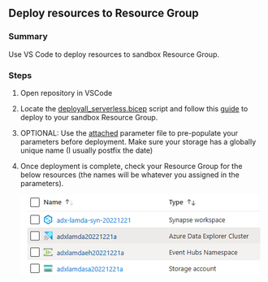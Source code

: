 ## Deploy resources to Resource Group
### Summary
Use VS Code to deploy resources to sandbox Resource Group.

### Steps
1) Open repository in VSCode
2) Locate the [deployall_serverless.bicep](../../deploy/deployall_serverless.bicep) script and follow this [guide](https://learn.microsoft.com/en-us/azure/azure-resource-manager/bicep/deploy-vscode) to deploy to your sandbox Resource Group.
3) OPTIONAL: Use the [attached](../../deploy/deployall_serverless.parameters.json) parameter file to pre-populate your parameters before deployment. Make sure your storage has a globally unique name (I usually postfix the date)
4) Once deployment is complete, check your Resource Group for the below resources (the names will be whatever you assigned in the parameters).

    ![](./../../images/serverless/deployedAssets.png)

